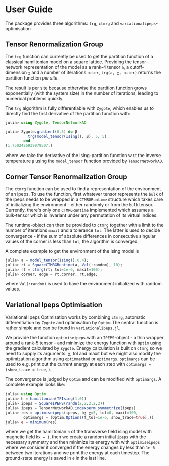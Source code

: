 # User Guide

The package provides three algorithms: `trg`, `ctmrg` and `variationalipeps`-optimisation

## Tensor Renormalization Group

The `trg` function can currently be used to get the partition function of a classical
hamiltonian model on a square lattice.
Providing the tensor-network representation of the model as a rank-4 tensor `a`,
a cutoff-dimension `χ` and a number of iterations `niter`, `trg(a, χ, niter)`
returns the partition function _per site_.

The result is per site because otherwise the partition function grows exponentially
(with the system size) in the number of iterations, leading to numerical problems quickly.

The `trg` algorithm is fully differentiable with `Zygote`, which enables us to directly
find the first derivative of the partition function with:
```julia
julia> using Zygote, TensorNetworkAD

julia> Zygote.gradient(0.5) do β
          trg(model_tensor(Ising(), β), 5, 5)
        end
(1.7502426939979507,)
```
where we take the derivative of the ising-partition function w.r.t the inverse
temperature `β` using the `model_tensor` function provided by `TensorNetworkAD`.

## Corner Tensor Renormalization Group

The `ctmrg` function can be used to find a representation of the
environment of an ipeps.
To use the function, first whatever tensor represents the `bulk` of the ipeps
needs to be wrapped in a `CTMRGRuntime` structure which takes care of initializing
the environment - either randomly or from the `bulk` tensor.
Currently, there's only one `CTMRGRuntime` implemented which assumes a bulk-tensor
which is invariant under any permutation of its virtual indices.

The runtime-object can then be provided to `ctmrg` together with a limit to
the number of iterations `maxit` and a tolerance `tol`.
The latter is used to decide convergence - if the sum of absolute differences
in consecutive singular values of the corner is less than `tol`, the algorithm
is converged.

A complete example to get the environment of the Ising model is
```julia
julia> a = model_tensor(Ising(),0.4);
julia> rt = SquareCTMRGRuntime(a, Val(:random), 10);
julia> rt = ctmrg(rt; tol=1e-6, maxit=100);
julia> corner, edge = rt.corner, rt.edge;
```
where `Val(:random)` is used to have the environment initialized
with random values.

## Variational Ipeps Optimisation

Variational Ipeps Optimisation works by combining `ctmrg`, automatic differentiation by `Zygote` and optimisation by `Optim`. The central function is rather simple and can be found in `variationalipeps.jl`.

We provide the function `optimiseipeps` with an `IPEPS`-object - a thin wrapper around a rank-5 tensor - and minimize the energy function with `Optim` using the gradient calculated by `Zygote`.
Energy calculation is built on `ctmrg` so we need to supply its arguments: χ, tol and maxit but we might also modify the optimization algorithm using `optimmethod` or `optimargs`.
`optimargs` can be used to e.g. print out the current energy at each step with `optimargs = (show_trace = true,)`.

The convergence is judged by `Optim` and can be modified with `optimargs`. A complete example looks like:
```julia
julia> using Optim
julia> h = hamiltonian(TFIsing(1.0))
julia> ipeps = SquareIPEPS(randn(2,2,2,2,2))
julia> ipeps = TensorNetworkAD.indexperm_symmetrize(ipeps)
julia> res = optimiseipeps(ipeps, h; χ=5, tol=0, maxit=100,
        optimargs = (Optim.Options(f_tol=1e-6, show_trace=true),))
julia> e = minimum(res)
```
where we get the hamiltonian `h` of the transverse field ising model with magnetic field `hx = 1`,
then we create a random initial `ipeps` with the necessary symmetry
and then minimize its energy with with `optimiseipeps` where we consider it converged if the energy changes by less than `1e-6` between two iterations and we print the energy at each timestep.
The ground-state energy is saved in `e` in the last line.
